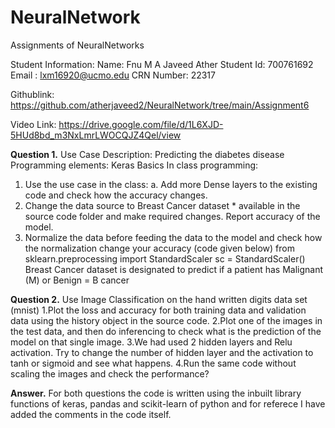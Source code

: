 # NeuralNetwork
 Assignments of NeuralNetworks

 Student Information: 
 Name: Fnu M A Javeed Ather
 Student Id: 700761692
 Email : lxm16920@ucmo.edu
 CRN Number: 22317

 Githublink: https://github.com/atherjaveed2/NeuralNetwork/tree/main/Assignment6

 Video Link: https://drive.google.com/file/d/1L6XJD-5HUd8bd_m3NxLmrLWOCQJZ4Qel/view

**Question 1.** 
Use Case Description:
Predicting the diabetes disease
Programming elements:
Keras Basics
In class programming:
1. Use the use case in the class:
a. Add more Dense layers to the existing code and check how the accuracy changes.
1. Change the data source to Breast Cancer dataset * available in the source code folder and make 
required changes. Report accuracy of the model.
2. Normalize the data before feeding the data to the model and check how the normalization change 
your accuracy (code given below)
from sklearn.preprocessing import StandardScaler sc = StandardScaler()
Breast Cancer dataset is designated to predict if a patient has Malignant (M) or Benign = B cancer



**Question 2.** 
Use Image Classification on the hand written digits data set (mnist)
1.Plot the loss and accuracy for both training data and validation data using the history object in the 
source code.
2.Plot one of the images in the test data, and then do inferencing to check what is the prediction of 
the model on that single image.
3.We had used 2 hidden layers and Relu activation. Try to change the number of hidden layer and 
the activation to tanh or sigmoid and see what happens.
4.Run the same code without scaling the images and check the performance?


**Answer.** 
For both questions the code is written using the inbuilt library functions of keras, pandas and scikit-learn of python and for referece I have added the comments in the code itself.

